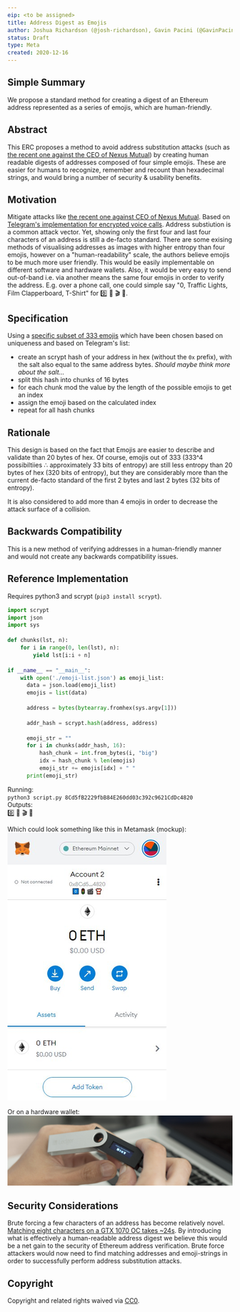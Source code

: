 ```yaml
---
eip: <to be assigned>
title: Address Digest as Emojis
author: Joshua Richardson (@josh-richardson), Gavin Pacini (@GavinPacini)
status: Draft
type: Meta
created: 2020-12-16
---
```


## Simple Summary
We propose a standard method for creating a digest of an Ethereum address represented as a series of emojis, which are human-friendly.

## Abstract
This ERC proposes a method to avoid address substitution attacks (such as [the recent one against the CEO of Nexus Mutual](https://twitter.com/nexusmutual/status/1338441873560571906)) by creating human readable digests of addresses composed of four simple emojis. These are easier for humans to recognize, remember and recount than hexadecimal strings, and would bring a number of security & usability benefits.

## Motivation
Mitigate attacks like [the recent one against CEO of Nexus Mutual](https://twitter.com/nexusmutual/status/1338441873560571906). Based on [Telegram's implementation for encrypted voice calls](https://core.telegram.org/api/end-to-end/voice-calls#key-verification). Address substiution is a common attack vector. Yet, showing only the first four and last four characters of an address is still a de-facto standard. There are some exising methods of visualising addresses as images with higher entropy than four emojis, however on a "human-readability" scale, the authors believe emojis to be much more user friendly. This would be easily implementable on different software and hardware wallets. Also, it would be very easy to send out-of-band i.e. via another means the same four emojis in order to verify the address. E.g. over a phone call, one could simple say "0, Traffic Lights, Film Clapperboard, T-Shirt" for 0️⃣ 🚦 🎬 👕.

## Specification
Using a [specific subset of 333 emojis](./assets/emoji-list.json) which have been chosen based on uniqueness and based on Telegram's list:
 - create an scrypt hash of your address in hex (without the `0x` prefix), with the salt also equal to the same address bytes. *Should maybe think more about the salt...*
 - split this hash into chunks of 16 bytes
 - for each chunk mod the value by the length of the possible emojis to get an index
 - assign the emoji based on the calculated index
 - repeat for all hash chunks

## Rationale
This design is based on the fact that Emojis are easier to describe and validate than 20 bytes of hex. Of course,  emojis out of 333 (333^4 possibiltiies ∴ approximately 33 bits of entropy) are still less entropy than 20 bytes of hex (320 bits of entropy), but they are considerably more than the current de-facto standard of the first 2 bytes and last 2 bytes (32 bits of entropy).

It is also considered to add more than 4 emojis in order to decrease the attack surface of a collision. 

## Backwards Compatibility
This is a new method of verifying addresses in a human-friendly manner and would not create any backwards compatibility issues.

## Reference Implementation
Requires python3 and scrypt (`pip3 install scrypt`).
```python
import scrypt
import json
import sys

def chunks(lst, n):
    for i in range(0, len(lst), n):
        yield lst[i:i + n]

if __name__ == "__main__":
    with open('./emoji-list.json') as emoji_list:
      data = json.load(emoji_list)
      emojis = list(data)

      address = bytes(bytearray.fromhex(sys.argv[1]))

      addr_hash = scrypt.hash(address, address)

      emoji_str = ""
      for i in chunks(addr_hash, 16):
          hash_chunk = int.from_bytes(i, "big")
          idx = hash_chunk % len(emojis)
          emoji_str += emojis[idx] + " "
      print(emoji_str)
```

Running:  
`python3 script.py 8Cd5fB2229fbB84E260dd03c392c9621CdDc4820`  
Outputs:  
0️⃣ 🚦 🎬 👕  

Which could look something like this in Metamask (mockup):  
![Metamask Mockup with Emoji Digest](./assets/metamask-mockup.jpg)

Or on a hardware wallet:
![Hardware Wallet Mockup with Emoji Digest](./assets/ledger-mockup.jpg)

## Security Considerations
Brute forcing a few characters of an address has become relatively novel. [Matching eight characters on a GTX 1070 OC takes ~24s](https://github.com/cenut/vanity-eth-gpu). By introducing what is effectively a human-readable address digest we believe this would be a net gain to the security of Ethereum address verification. Brute force attackers would now need to find matching addresses and emoji-strings in order to successfully perform address substitution attacks.

## Copyright
Copyright and related rights waived via [CC0](https://creativecommons.org/publicdomain/zero/1.0/).